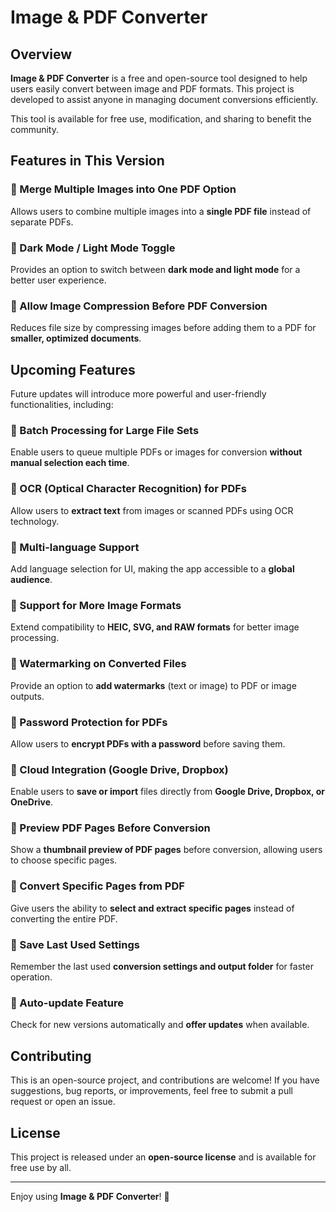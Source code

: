 # Image & PDF Converter

## Overview

**Image & PDF Converter** is a free and open-source tool designed to help users easily convert between image and PDF formats. This project is developed to assist anyone in managing document conversions efficiently.

This tool is available for free use, modification, and sharing to benefit the community.

## Features in This Version

### 🔹 Merge Multiple Images into One PDF Option
Allows users to combine multiple images into a **single PDF file** instead of separate PDFs.

### 🔹 Dark Mode / Light Mode Toggle
Provides an option to switch between **dark mode and light mode** for a better user experience.

### 🔹 Allow Image Compression Before PDF Conversion
Reduces file size by compressing images before adding them to a PDF for **smaller, optimized documents**.

## Upcoming Features

Future updates will introduce more powerful and user-friendly functionalities, including:

### 🔹 Batch Processing for Large File Sets
Enable users to queue multiple PDFs or images for conversion **without manual selection each time**.

### 🔹 OCR (Optical Character Recognition) for PDFs
Allow users to **extract text** from images or scanned PDFs using OCR technology.

### 🔹 Multi-language Support
Add language selection for UI, making the app accessible to a **global audience**.

### 🔹 Support for More Image Formats
Extend compatibility to **HEIC, SVG, and RAW formats** for better image processing.

### 🔹 Watermarking on Converted Files
Provide an option to **add watermarks** (text or image) to PDF or image outputs.

### 🔹 Password Protection for PDFs
Allow users to **encrypt PDFs with a password** before saving them.

### 🔹 Cloud Integration (Google Drive, Dropbox)
Enable users to **save or import** files directly from **Google Drive, Dropbox, or OneDrive**.

### 🔹 Preview PDF Pages Before Conversion
Show a **thumbnail preview of PDF pages** before conversion, allowing users to choose specific pages.

### 🔹 Convert Specific Pages from PDF
Give users the ability to **select and extract specific pages** instead of converting the entire PDF.

### 🔹 Save Last Used Settings
Remember the last used **conversion settings and output folder** for faster operation.

### 🔹 Auto-update Feature
Check for new versions automatically and **offer updates** when available.

## Contributing
This is an open-source project, and contributions are welcome! If you have suggestions, bug reports, or improvements, feel free to submit a pull request or open an issue.

## License
This project is released under an **open-source license** and is available for free use by all.

---

Enjoy using **Image & PDF Converter**! 🚀

